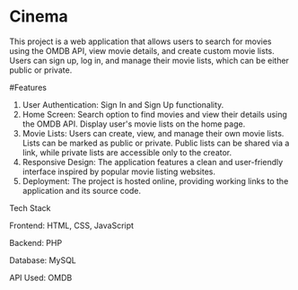 # Cinema
This project is a web application that allows users to search for movies using the OMDB API, view movie details, and create custom movie lists. Users can sign up, log in, and manage their movie lists, which can be either public or private.

#Features
1) User Authentication:
   Sign In and Sign Up functionality.
2) Home Screen:
   Search option to find movies and view their details using the OMDB API.
   Display user's movie lists on the home page.
3) Movie Lists:
   Users can create, view, and manage their own movie lists.
   Lists can be marked as public or private.
   Public lists can be shared via a link, while private lists are accessible only to the creator.
4) Responsive Design:
   The application features a clean and user-friendly interface inspired by popular movie listing websites.
5) Deployment:
   The project is hosted online, providing working links to the application and its source code.

Tech Stack

Frontend: HTML, CSS, JavaScript

Backend: PHP

Database: MySQL

API Used: OMDB

